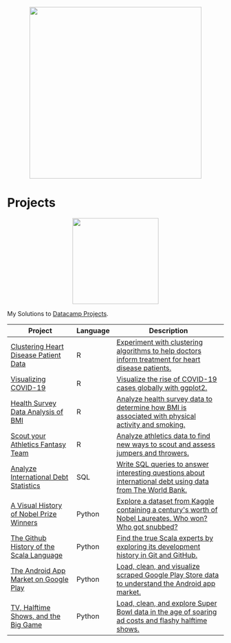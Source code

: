 <p align="center"> 
<img src="https://cdn.datacamp.com/main-app/assets/brand/logos/DataCamp_Horizontal_RGB-d196011f63ebda76dc5c9772425cf9541b8639af842d5e5476ef10f2460ed1e4.png" width="400">
</p>

# Projects




<p align="center"> 
<img src="https://cdn.datacamp.com/main-app/assets/projects/projects-illustration-fb3e253ea0527cd53aafbd5ed1c4570a5c818c8deba9d0cedceb095bf64cb3fa.svg" width="200">
</p>

My Solutions to [Datacamp Projects](https://www.datacamp.com/profile/charlieavery123).


| Project | Language | Description |
| --- | --- | --- |
|[Clustering Heart Disease Patient Data](https://github.com/charliewhu/DataCampProjects/tree/master/R/Clustering%20Heart%20Disease%20Patient%20Data)|R|[Experiment with clustering algorithms to help doctors inform treatment for heart disease patients.](https://learn.datacamp.com/projects/552)|
|[Visualizing COVID-19](https://github.com/charliewhu/DataCampProjects/tree/master/R/Visualizing%20COVID-19)|R|[Visualize the rise of COVID-19 cases globally with ggplot2.](https://learn.datacamp.com/projects/870)|
|[Health Survey Data Analysis of BMI](https://github.com/charliewhu/DataCampProjects/tree/master/R/Health%20Survey%20Data%20Analysis%20of%20BMI)|R|[Analyze health survey data to determine how BMI is associated with physical activity and smoking.](https://learn.datacamp.com/projects/677)|
|[Scout your Athletics Fantasy Team](https://github.com/charliewhu/DataCampProjects/tree/master/R/Scout%20your%20Athletics%20Fantasy%20Team)|R|[Analyze athletics data to find new ways to scout and assess jumpers and throwers.](https://learn.datacamp.com/projects/177)|
|[Analyze International Debt Statistics](https://github.com/charliewhu/DataCampProjects/tree/master/SQL/Analyze%20International%20Debt%20Statistics)|SQL|[Write SQL queries to answer interesting questions about international debt using data from The World Bank.](https://learn.datacamp.com/projects/754)|
|[A Visual History of Nobel Prize Winners](https://github.com/charliewhu/DataCampProjects/tree/master/Python/A%20Visual%20History%20of%20Nobel%20Prize%20Winners)| Python | [Explore a dataset from Kaggle containing a century's worth of Nobel Laureates. Who won? Who got snubbed?](https://learn.datacamp.com/projects/441) |
|[The Github History of the Scala Language](https://github.com/charliewhu/DataCampProjects/tree/master/Python/The%20GitHub%20History%20of%20the%20Scala%20Language)| Python |[Find the true Scala experts by exploring its development history in Git and GitHub.](https://learn.datacamp.com/projects/163)|
|[The Android App Market on Google Play](https://github.com/charliewhu/DataCampProjects/tree/master/Python/The%20Android%20App%20Market%20on%20Google%20Play)|Python|[Load, clean, and visualize scraped Google Play Store data to understand the Android app market.](https://learn.datacamp.com/projects/619)|
|[TV, Halftime Shows, and the Big Game](https://github.com/charliewhu/DataCampProjects/tree/master/Python/TV%2C%20Halftime%20Shows%2C%20and%20the%20Big%20Game)|Python|[Load, clean, and explore Super Bowl data in the age of soaring ad costs and flashy halftime shows.](https://learn.datacamp.com/projects/684)|
